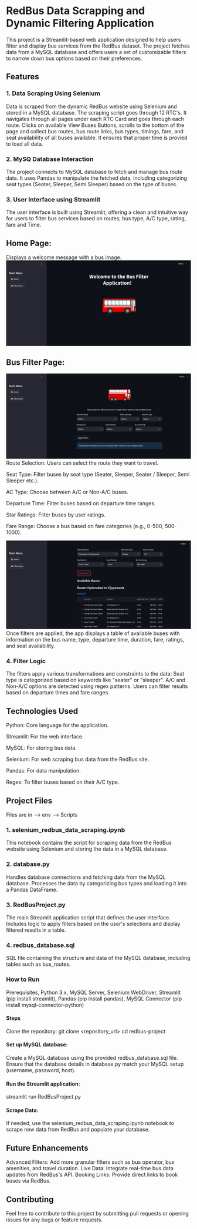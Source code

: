 # RedBus Data Scrapping and Dynamic Filtering Application
This project is a Streamlit-based web application designed to help users filter and display bus services from the RedBus dataset. The project fetches data from a MySQL database and offers users a set of customizable filters to narrow down bus options based on their preferences.

## Features
### 1. Data Scraping Using Selenium
Data is scraped from the dynamic RedBus website using Selenium and stored in a MySQL database. 
The scraping script goes through 12 RTC's. It navigates through all pages under each RTC Card and goes through each route. Clicks on available View Buses Buttons, scrolls to the bottom of the page and collect bus routes, bus route links, bus types, timings, fare, and seat availability of all buses available. It ensures that proper time is provied to load all data.

### 2. MySQ Database Interaction
The project connects to MySQL database to fetch and manage bus route data.
It uses Pandas to manipulate the fetched data, including categorizing seat types (Seater, Sleeper, Semi Sleeper) based on the type of buses.

### 3. User Interface using Streamlit
The user interface is built using Streamlit, offering a clean and intuitive way for users to filter bus services based on routes, bus type, A/C type, rating, fare and Time.

## Home Page:
Displays a welcome message with a bus image.
![Home Screen](Images/Home_Screen.png)


## Bus Filter Page:
![Filters Screen](Images/Filters_Screen.png)
Route Selection: Users can select the route they want to travel.

Seat Type: Filter buses by seat type (Seater, Sleeper, Seater / Sleeper, Semi Sleeper etc.).

AC Type: Choose between A/C or Non-A/C buses.

Departure Time: Filter buses based on departure time ranges.

Star Ratings: Filter buses by user ratings.

Fare Range: Choose a bus based on fare categories (e.g., 0-500, 500-1000).

![Results Screen](Images/Results_Screen.png)
Once filters are applied, the app displays a table of available buses with information on the bus name, type, departure time, duration, fare, ratings, and seat availability.

### 4. Filter Logic
The filters apply various transformations and constraints to the data:
Seat type is categorized based on keywords like "seater" or "sleeper".
A/C and Non-A/C options are detected using regex patterns.
Users can filter results based on departure times and fare ranges.

## Technologies Used
Python: Core language for the application.

Streamlit: For the web interface.

MySQL: For storing bus data.

Selenium: For web scraping bus data from the RedBus site.

Pandas: For data manipulation.

Regex: To filter buses based on their A/C type.

## Project Files
Files are in --> env --> Scripts
### 1. selenium_redbus_data_scraping.ipynb
This notebook contains the script for scraping data from the RedBus website using Selenium and storing the data in a MySQL database.

### 2. database.py
Handles database connections and fetching data from the MySQL database.
Processes the data by categorizing bus types and loading it into a Pandas DataFrame.

### 3. RedBusProject.py
The main Streamlit application script that defines the user interface.
Includes logic to apply filters based on the user's selections and display filtered results in a table.

### 4. redbus_database.sql
SQL file containing the structure and data of the MySQL database, including tables such as bus_routes.

### How to Run
Prerequisites, Python 3.x, MySQL Server, Selenium WebDriver, Streamlit (pip install streamlit), Pandas (pip install pandas), MySQL Connector (pip install mysql-connector-python)

#### Steps
Clone the repository:
git clone <repository_url>
cd redbus-project

#### Set up MySQL database:
Create a MySQL database using the provided redbus_database.sql file.
Ensure that the database details in database.py match your MySQL setup (username, password, host).

#### Run the Streamlit application:
streamlit run RedBusProject.py

#### Scrape Data:
If needed, use the selenium_redbus_data_scraping.ipynb notebook to scrape new data from RedBus and populate your database.

## Future Enhancements
Advanced Filters: Add more granular filters such as bus operator, bus amenities, and travel duration.
Live Data: Integrate real-time bus data updates from RedBus's API.
Booking Links: Provide direct links to book buses via RedBus.

## Contributing
Feel free to contribute to this project by submitting pull requests or opening issues for any bugs or feature requests.
